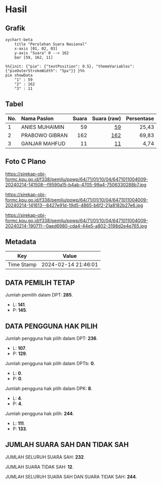 # Hasil

## Grafik

```mermaid
xychart-beta
    title "Perolehan Suara Nasional"
    x-axis [01, 02, 03]
    y-axis "Suara" 0 --> 162
    bar [59, 162, 11]
```

```mermaid
%%{init: {"pie": {"textPosition": 0.5}, "themeVariables": {"pieOuterStrokeWidth": "5px"}} }%%
pie showData
    "1" : 59
    "2" : 162
    "3" : 11
```

## Tabel

| No. | Nama Paslon    | Suara | Suara (raw) | Persentase |
|:--- |:-------------- | -----:| -----------:| ----------:|
| 1   | ANIES MUHAIMIN | 59    | [59][p-1]   | 25,43      |
| 2   | PRABOWO GIBRAN | 162   | [162][p-2]  | 69,83      |
| 3   | GANJAR MAHFUD  | 11    | [11][p-3]   | 4,74       |


[p-1]: https://github.com/gigit-pemilu/pemilu-2024/blob/main/pilpres/hitung-suara/sub/64-kalimantan-timur/sub/71-kota-balikpapan/sub/01-balikpapan-timur/sub/1004-manggar-baru/sub/009-tps/sub/paslon-1.txt
[p-2]: https://github.com/gigit-pemilu/pemilu-2024/blob/main/pilpres/hitung-suara/sub/64-kalimantan-timur/sub/71-kota-balikpapan/sub/01-balikpapan-timur/sub/1004-manggar-baru/sub/009-tps/sub/paslon-2.txt
[p-3]: https://github.com/gigit-pemilu/pemilu-2024/blob/main/pilpres/hitung-suara/sub/64-kalimantan-timur/sub/71-kota-balikpapan/sub/01-balikpapan-timur/sub/1004-manggar-baru/sub/009-tps/sub/paslon-3.txt

## Foto C Plano

https://sirekap-obj-formc.kpu.go.id/f338/pemilu/ppwp/64/71/01/10/04/6471011004009-20240214-141508--f9590a15-b4ab-4705-99a4-7506330288b7.jpg

https://sirekap-obj-formc.kpu.go.id/f338/pemilu/ppwp/64/71/01/10/04/6471011004009-20240214-141613--8427e91d-19d5-4865-b6f2-21a8182b27e6.jpg

https://sirekap-obj-formc.kpu.go.id/f338/pemilu/ppwp/64/71/01/10/04/6471011004009-20240214-190711--0aed6980-cda4-44e5-a802-3198d2e4e765.jpg


## Metadata

| Key        | Value               |
| ---------- | ------------------- |
| Time Stamp | 2024-02-14 21:46:01 |


## DATA PEMILIH TETAP

Jumlah pemilih dalam DPT: **285**.
 * L: **141**.
 * P: **145**.

## DATA PENGGUNA HAK PILIH

Jumlah pengguna hak pilih dalam DPT: **236**.
 * L: **107**.
 * P: **129**.

Jumlah pengguna hak pilih dalam DPTb: **0**.
 * L: **0**.
 * P: **0**.

Jumlah pengguna hak pilih dalam DPK: **8**.
 * L: **4**.
 * P: **4**.

Jumlah pengguna hak pilih: **244**.
 * L: **111**.
 * P: **133**.

## JUMLAH SUARA SAH DAN TIDAK SAH

JUMLAH SELURUH SUARA SAH: **232**.

JUMLAH SUARA TIDAK SAH: **12**.

JUMLAH SELURUH SUARA SAH DAN SUARA TIDAK SAH: **244**.


